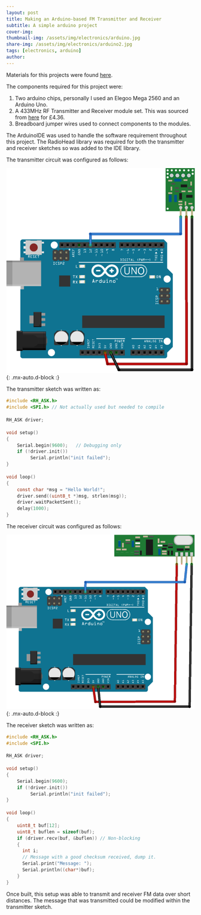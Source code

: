 ```yaml
---
layout: post
title: Making an Arduino-based FM Transmitter and Receiver
subtitle: A simple arduino project
cover-img: 
thumbnail-img: /assets/img/electronics/arduino.jpg
share-img: /assets/img/electronics/arduino2.jpg
tags: [electronics, arduino]
author:
---
```


Materials for this projects were found [here](https://randomnerdtutorials.com/rf-433mhz-transmitter-receiver-module-with-arduino/).

The components required for this project were: 

1. Two arduino chips, personally I used an Elegoo Mega 2560 and an Arduino Uno. 
1. A 433MHz RF Transmitter and Receiver module set. This was sourced from [here](https://www.ebay.co.uk/itm/276489151766) for £4.36.
1. Breadboard jumper wires used to connect components to the modules. 

The ArduinoIDE was used to handle the software requirement throughout this project. The RadioHead library was required for both the transmitter and receiver sketches so was added to the IDE library.

The transmitter circuit was configured as follows: 

![Transmitter](/assets/img/electronics/433MhzTransmitterCircuit.jpg){: .mx-auto.d-block :}

The transmitter sketch was written as: 

```C
#include <RH_ASK.h>
#include <SPI.h> // Not actually used but needed to compile

RH_ASK driver;

void setup()
{
    Serial.begin(9600);	  // Debugging only
    if (!driver.init())
         Serial.println("init failed");
}

void loop()
{
    const char *msg = "Hello World!";
    driver.send((uint8_t *)msg, strlen(msg));
    driver.waitPacketSent();
    delay(1000);
}
```

The receiver circuit was configured as follows: 

![Receiver](/assets/img/electronics/433MhzReceiverCircuit.jpg){: .mx-auto.d-block :}

The receiver sketch was written as: 

```C
#include <RH_ASK.h>
#include <SPI.h>

RH_ASK driver;

void setup()
{
    Serial.begin(9600);
    if (!driver.init())
         Serial.println("init failed");
}

void loop()
{
    uint8_t buf[12];
    uint8_t buflen = sizeof(buf);
    if (driver.recv(buf, &buflen)) // Non-blocking
    {
      int i;
      // Message with a good checksum received, dump it.
      Serial.print("Message: ");
      Serial.println((char*)buf);         
    }
}
```

Once built, this setup was able to transmit and receiver FM data over short distances. The message that was transmitted could be modified within the transmitter sketch. 